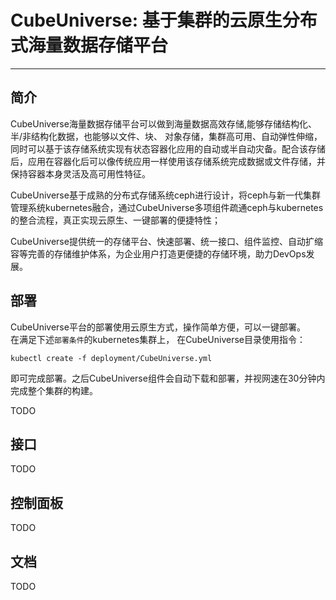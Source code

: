 # CubeUniverse: 基于集群的云原生分布式海量数据存储平台

---

## 简介

CubeUniverse海量数据存储平台可以做到海量数据高效存储,能够存储结构化、半/非结构化数据，也能够以文件、块、 对象存储，集群高可用、自动弹性伸缩，同时可以基于该存储系统实现有状态容器化应用的自动或半自动灾备。配合该存储后，应用在容器化后可以像传统应用一样使用该存储系统完成数据或文件存储，并保持容器本身灵活及高可用性特征。

CubeUniverse基于成熟的分布式存储系统ceph进行设计，将ceph与新一代集群管理系统kubernetes融合，通过CubeUniverse多项组件疏通ceph与kubernetes的整合流程，真正实现云原生、一键部署的便捷特性；

CubeUniverse提供统一的存储平台、快速部署、统一接口、组件监控、自动扩缩容等完善的存储维护体系，为企业用户打造更便捷的存储环境，助力DevOps发展。

## 部署

CubeUniverse平台的部署使用云原生方式，操作简单方便，可以一键部署。  
在满足下述`部署条件`的kubernetes集群上，  在CubeUniverse目录使用指令：  
```shell
kubectl create -f deployment/CubeUniverse.yml 
```
即可完成部署。之后CubeUniverse组件会自动下载和部署，并视网速在30分钟内完成整个集群的构建。  

TODO

## 接口

TODO

## 控制面板

TODO

## 文档

TODO